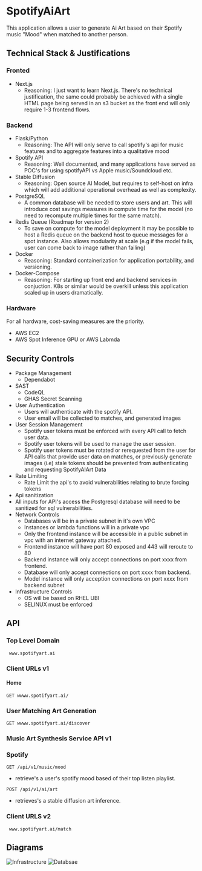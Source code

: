# SpotifyAiArt

This application allows a user to generate Ai Art based on their Spotify music "Mood" when matched to another person.

## Technical Stack & Justifications
### Fronted
- Next.js
  - Reasoning: I just want to learn Next.js. There's no technical justification, the same could probably be achieved with a single HTML page being served in an s3 bucket as the front end will only require 1-3 frontend flows.


### Backend 
- Flask/Python
  - Reasoning: The API will only serve to call spotify's api for music features and to aggregate features into a qualitative mood
- Spotify API
   - Reasoning: Well documented, and many applications have served as POC's for using spotifyAPI vs Apple music/Soundcloud etc.
- Stable Diffusion
    -  Reasoning: Open source AI Model, but requires to self-host on infra which will add additional operational overhead as well as complexity.
- PostgreSQL
    - A common database will be needed to store users and art. This will introduce cost savings measures in compute time for the model (no need to recompute multiple times for the same match).
- Redis Queue (Roadmap for version 2)
  - To save on compute for the model deployment it may be possible to host a Redis queue on the backend host to queue messages for a spot instance. Also allows modularity at scale (e.g if the model fails, user can come back to image rather than failing)
- Docker
  - Reasoning: Standard containerization for application portability, and versioning.
- Docker-Compose
   - Reasoning: For starting up front end and backend services in conjuction. K8s or similar would be overkill unless this application scaled up in users dramatically.

### Hardware 
For all hardware, cost-saving measures are the priority.
- AWS EC2
- AWS Spot Inference GPU or AWS Labmda

## Security Controls
- Package Management
    - Dependabot
- SAST
  - CodeQL
  - GHAS Secret Scanning
- User Authentication
  - Users will authenticate with the spotify API.
  - User email will be collected to matches, and generated images
- User Session Management
  - Spotify user tokens must be enforced with every API call to fetch user data.
  - Spotify user tokens will be used to manage the user session.
  - Spotify user tokens must be rotated or rerequested from the user for API calls that provide user data on matches,
    or previously generate images (i.e) stale tokens should be prevented from authenticating and requesting SpotifyAIArt Data
- Rate Limiting
  - Rate Limit the api's to avoid vulnerabilities relating to brute forcing tokens
 - Api sanitization
  - All inputs for API's access the Postgresql database will need to be sanitized for sql vulnerabilities.
- Network Controls
  - Databases will be in a private subnet in it's own VPC
  - Instances or lambda functions will in a private vpc
  - Only the frontend instance will be accessible in a public subnet in vpc with an internet gateway attached.
  - Frontend instance will have port 80 exposed and 443 will reroute to 80
  - Backend instance will only accept connections on port xxxx from frontend.
  - Database will only accept connections on port xxxx from backend.
  - Model instance will only acception connections on port xxxx from backend subnet
- Infrastructure Controls
  - OS will be based on RHEL UBI
  - SELINUX must be enforced
 
## API
### Top Level Domain
` www.spotifyart.ai`

### Client URLs v1
#### Home 
`GET wwww.spotifyart.ai/`

### User Matching Art Generation
`GET wwww.spotifyart.ai/discover`

### Music Art Synthesis Service API v1
### Spotify
`GET /api/v1/music/mood `
  - retrieve's a user's spotify mood based of their top listen playlist.

`POST /api/v1/ai/art `
- retrieves's a stable diffusion art inference.
  


### Client URLS v2
` www.spotifyart.ai/match`
## Diagrams

![Infrastructure](https://gcdnb.pbrd.co/images/CLhGstsSQWCm.png?o=1)
![Databsae](https://gcdnb.pbrd.co/images/kLQ8eWRFIWBI.png?o=1)
